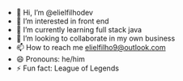 - 👋 Hi, I’m @elielfilhodev
- 👀 I’m interested in front end
- 🌱 I’m currently learning full stack java
- 💞️ I’m looking to collaborate in my own business
- 📫 How to reach me elielfilho9@outlook.com
- 😄 Pronouns: he/him
- ⚡ Fun fact: League of Legends

<!---
elielfilhodev/elielfilhodev is a ✨ special ✨ repository because its `README.md` (this file) appears on your GitHub profile.
You can click the Preview link to take a look at your changes.
--->
